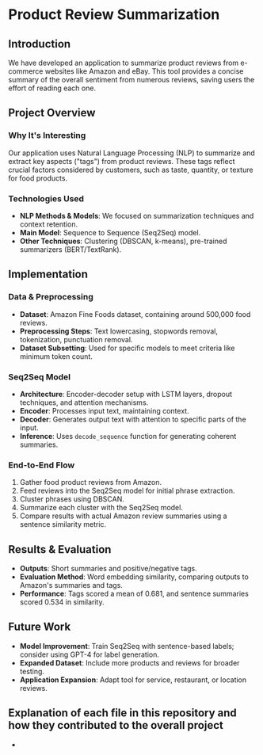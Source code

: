 # Product Review Summarization

## Introduction
We have developed an application to summarize product reviews from e-commerce websites like Amazon and eBay. This tool provides a concise summary of the overall sentiment from numerous reviews, saving users the effort of reading each one.

## Project Overview
### Why It's Interesting
Our application uses Natural Language Processing (NLP) to summarize and extract key aspects ("tags") from product reviews. These tags reflect crucial factors considered by customers, such as taste, quantity, or texture for food products.

### Technologies Used
- **NLP Methods & Models**: We focused on summarization techniques and context retention.
- **Main Model**: Sequence to Sequence (Seq2Seq) model.
- **Other Techniques**: Clustering (DBSCAN, k-means), pre-trained summarizers (BERT/TextRank).

## Implementation
### Data & Preprocessing
- **Dataset**: Amazon Fine Foods dataset, containing around 500,000 food reviews.
- **Preprocessing Steps**: Text lowercasing, stopwords removal, tokenization, punctuation removal.
- **Dataset Subsetting**: Used for specific models to meet criteria like minimum token count.

### Seq2Seq Model
- **Architecture**: Encoder-decoder setup with LSTM layers, dropout techniques, and attention mechanisms.
- **Encoder**: Processes input text, maintaining context.
- **Decoder**: Generates output text with attention to specific parts of the input.
- **Inference**: Uses `decode_sequence` function for generating coherent summaries.

### End-to-End Flow
1. Gather food product reviews from Amazon.
2. Feed reviews into the Seq2Seq model for initial phrase extraction.
3. Cluster phrases using DBSCAN.
4. Summarize each cluster with the Seq2Seq model.
5. Compare results with actual Amazon review summaries using a sentence similarity metric.

## Results & Evaluation
- **Outputs**: Short summaries and positive/negative tags.
- **Evaluation Method**: Word embedding similarity, comparing outputs to Amazon's summaries and tags.
- **Performance**: Tags scored a mean of 0.681, and sentence summaries scored 0.534 in similarity.

## Future Work
- **Model Improvement**: Train Seq2Seq with sentence-based labels; consider using GPT-4 for label generation.
- **Expanded Dataset**: Include more products and reviews for broader testing.
- **Application Expansion**: Adapt tool for service, restaurant, or location reviews.

## Explanation of each file in this repository and how they contributed to the overall project
- 
